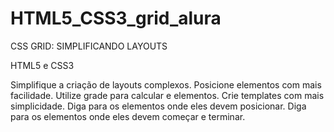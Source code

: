 # HTML5_CSS3_grid_alura
CSS GRID: SIMPLIFICANDO LAYOUTS

HTML5 e CSS3

Simplifique a criação de layouts complexos. 
Posicione elementos com mais facilidade. 
Utilize grade para calcular e elementos. 
Crie templates com mais simplicidade.
Diga para os elementos onde eles devem posicionar. 
Diga para os elementos onde eles devem começar e terminar.
